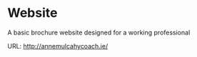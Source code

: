 # Website
A basic brochure website designed for a working professional 

URL: http://annemulcahycoach.ie/ 
